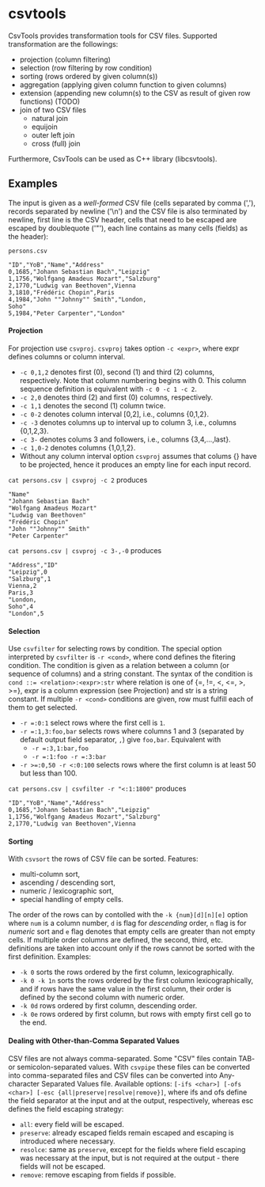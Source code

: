 csvtools
========

CsvTools provides transformation tools for CSV files. Supported transformation are the followings:
* projection (column filtering)
* selection (row filtering by row condition)
* sorting (rows ordered by given column(s))
* aggregation (applying given column function to given columns)
* extension (appending new column(s) to the CSV as result of given row functions) (TODO)
* join of two CSV files
  * natural join
  * equijoin
  * outer left join
  * cross (full) join

Furthermore, CsvTools can be used as C++ library (libcsvtools).

Examples
--------

The input is given as a _well-formed_ CSV file
(cells separated by comma (','), records separated by newline ('\n') and the CSV file is also terminated by newline,
first line is the CSV header, cells that need to be escaped are escaped by doublequote ('"'),
each line contains as many cells (fields) as the header):

`persons.csv`
```
"ID","YoB","Name","Address"
0,1685,"Johann Sebastian Bach","Leipzig"
1,1756,"Wolfgang Amadeus Mozart","Salzburg"
2,1770,"Ludwig van Beethoven",Vienna
3,1810,"Frédéric Chopin",Paris
4,1984,"John ""Johnny"" Smith","London,
Soho"
5,1984,"Peter Carpenter","London"
```

#### Projection

For projection use `csvproj`. `csvproj` takes option `-c <expr>`, where expr defines columns or column interval.
* `-c 0,1,2` denotes first (0), second (1) and third (2) columns, respectively. Note that column numbering begins with 0.
This column sequence definition is equivalent with `-c 0 -c 1 -c 2`.
* `-c 2,0` denotes third (2) and first (0) columns, respectively.
* `-c 1,1` denotes the second (1) column twice.
* `-c 0-2` denotes column interval [0,2], i.e., columns {0,1,2}.
* `-c -3` denotes columns up to interval up to column 3, i.e., columns {0,1,2,3}.
* `-c 3-` denotes colums 3 and followers, i.e., columns {3,4,...,last}.
* `-c 1,0-2` denotes columns {1,0,1,2}.
* Without any column interval option `csvproj` assumes that colums {} have to be projected, hence it produces an empty line for each input record.

`cat persons.csv | csvproj -c 2` produces
```
"Name"
"Johann Sebastian Bach"
"Wolfgang Amadeus Mozart"
"Ludwig van Beethoven"
"Frédéric Chopin"
"John ""Johnny"" Smith"
"Peter Carpenter"
```

`cat persons.csv | csvproj -c 3-,-0` produces
```
"Address","ID"
"Leipzig",0
"Salzburg",1
Vienna,2
Paris,3
"London,
Soho",4
"London",5
```

#### Selection

Use `csvfilter` for selecting rows by condition. The special option interpreted by `csvfilter` is `-r <cond>`, where cond defines the fitering condition. The condition is given as a relation between a column (or sequence of columns) and a string constant. The syntax of the condition is `cond ::= <relation>:<expr>:str` where relation is one of {=, !=, <, <=, >, >=}, expr is a column expression (see Projection) and str is a string constant. If multiple `-r <cond>` conditions are given, row must fulfill each of them to get selected.
* `-r =:0:1` select rows where the first cell is `1`.
* `-r =:1,3:foo,bar` selects rows where columns 1 and 3 (separated by default output field separator, `,`) give `foo,bar`. Equivalent with
  * `-r =:3,1:bar,foo`
  * `-r =:1:foo -r =:3:bar`
* `-r >=:0,50 -r <:0:100` selects rows where the first column is at least 50 but less than 100.

`cat persons.csv | csvfilter -r "<:1:1800"` produces
```
"ID","YoB","Name","Address"
0,1685,"Johann Sebastian Bach","Leipzig"
1,1756,"Wolfgang Amadeus Mozart","Salzburg"
2,1770,"Ludwig van Beethoven",Vienna
```

#### Sorting

With `csvsort` the rows of CSV file can be sorted. Features:
* multi-column sort,
* ascending / descending sort,
* numeric / lexicographic sort,
* special handling of empty cells.

The order of the rows can by contolled with the `-k {num}[d][n][e]` option where `num` is a column number, `d` is flag for _descending_ order, `n` flag is for _numeric_ sort and `e` flag denotes that empty cells are greater than not empty cells. If multiple order columns are defined, the second, third, etc. definitions are taken into account only if the rows cannot be sorted with the first definition. Examples:
* `-k 0` sorts the rows ordered by the first column, lexicographically.
* `-k 0 -k 1n` sorts the rows ordered by the first column lexicographically, and if rows have the same value in the first column, their order is defined by the second column with numeric order.
* `-k 0d` rows ordered by first column, descending order.
* `-k 0e` rows ordered by first column, but rows with empty first cell go to the end.


#### Dealing with Other-than-Comma Separated Values

CSV files are not always comma-separated. Some "CSV" files contain TAB- or semicolon-separated values. With `csvpipe` these files can be converted into comma-separated files and CSV files can be converted into Any-character Separated Values file. Available options: `[-ifs <char>] [-ofs <char>] [-esc {all|preserve|resolve|remove}]`, where ifs and ofs define the field separator at the input and at the output, respectively, whereas esc defines the field escaping strategy:
* `all`: every field will be escaped.
* `preserve`: already escaped fields remain escaped and escaping is introduced where necessary.
* `resolce`: same as `preserve`, except for the fields where field escaping was necessary at the input, but is not required at the output - there fields will not be escaped.
* `remove`: remove escaping from fields if possible.
